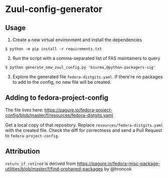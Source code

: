 # Zuul-config-generator

## Usage

1. Create a new virtual environment and install the dependencies 

```
$ python -m pip install -r requirements.txt
```

2. Run the script with a comma-separated list of FAS maintainers to query
```
$ python generate_new_zuul_config.py 'ksurma,@python-packagers-sig'
```

3. Explore the generated file `fedora-distgits.yaml`. If there're no packages to add to the config, no new file will be created.

## Adding to fedora-project-config

The file lives here: https://pagure.io/fedora-project-config/blob/master/f/resources/fedora-distgits.yaml

Get a local copy of that repository.
Replace `resources/fedora-distgits.yaml` with the created file.
Check the diff for correctness and send a Pull Request to `fedora-project-config`.

## Attribution

`return_if_retired` is derived from https://pagure.io/fedora-misc-package-utilities/blob/master/f/find-orphaned-packages by @hroncok
